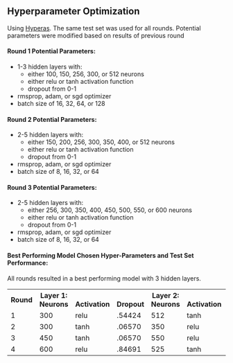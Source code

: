 ## Hyperparameter Optimization
Using [Hyperas](https://github.com/maxpumperla/hyperas). The same test set was used for all rounds. Potential parameters were modified based on results of previous round

#### Round 1 Potential Parameters:
- 1-3 hidden layers with: 
	- either 100, 150, 256, 300, or 512 neurons
	- either relu or tanh activation function
	- dropout from 0-1
- rmsprop, adam, or sgd optimizer
- batch size of 16, 32, 64, or 128

#### Round 2 Potential Parameters:
- 2-5 hidden layers with: 
	- either 150, 200, 256, 300, 350, 400, or 512 neurons
	- either relu or tanh activation function
	- dropout from 0-1
- rmsprop, adam, or sgd optimizer
- batch size of 8, 16, 32, or 64

#### Round 3 Potential Parameters:
- 2-5 hidden layers with: 
	- either 256, 300, 350, 400, 450, 500, 550, or 600 neurons
	- either relu or tanh activation function
	- dropout from 0-1
- rmsprop, adam, or sgd optimizer
- batch size of 8, 16, 32, or 64

#### Best Performing Model Chosen Hyper-Parameters and Test Set Performance:
All rounds resulted in a best performing model with 3 hidden layers.

<table><tr><th>Round</th><th>Layer 1:<br>Neurons<br></th><th><br>Activation<br></th><th><br>Dropout</th><th>Layer 2:<br>Neurons<br></th><th><br>Activation<br></th><th><br>Dropout<br></th><th>Layer 3:<br>Neurons<br></th><th><br>Activation</th><th><br>Dropout<br></th><th>Optimizer</th><th>Batch Size</th><th>Test Set Accuracy</th></tr><tr><td>1</td><td>300</td><td>relu</td><td>.54424</td><td>512</td><td>tanh</td><td>.43404</td><td>300</td><td>relu</td><td>.69751</td><td>rmsprop</td><td>16</td><td>0.9259259281335054</td></tr><tr><td>2</td><td>300</td><td>tanh</td><td>.06570</td><td>350</td><td>relu</td><td>.73664</td><td>512</td><td>relu</td><td>.78715</td><td>adam</td><td>16</td><td>0.9351851851851852</td></tr><tr><td>3</td><td>450</td><td>tanh</td><td>.06570</td><td>550</td><td>relu</td><td>.73664</td><td>600</td><td>relu</td><td>.78715</td><td>adam</td><td>16</td><td>0.907407405199828</td></tr><tr><td>4</td><td>600</td><td>relu</td><td>.84691</td><td>525</td><td>tanh</td><td>.32104</td><td>575</td><td>relu</td><td>.59487</td><td>rmsprop</td><td>8</td><td>0.8703703725779498</td></tr></table>